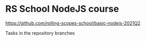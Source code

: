 # RS School NodeJS course

<https://github.com/rolling-scopes-school/basic-nodejs-2021Q2>

Tasks in the repository branches
